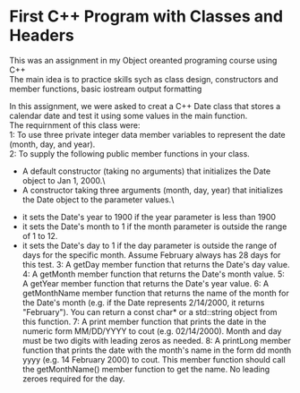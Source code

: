 # First C++ Program with Classes and Headers

This was an assignment in my Object oreanted programing course using C++\
The main idea is to practice skills sych as  class design, constructors and member functions, basic iostream output formatting 

In this assignment, we were asked to creat a C++ Date class that stores a calendar date and test it using some values in the main function.\
The requirnment of this class were: \
1: To use three private integer data member variables to represent the date (month, day, and year).\
2: To supply the following public member functions in your class.
- A default constructor (taking no arguments) that initializes the Date object  to Jan 1, 2000.\
- A constructor taking three arguments (month, day, year) that initializes the Date object to the parameter values.\
* it sets the Date's year to 1900 if the year parameter is less than 1900
* it sets the Date's month to 1 if the month parameter is outside the range of 1 to 12.
* it sets the Date's day to 1 if the day parameter is outside the range of days for the specific month. Assume February always has 28 days for this test.
3: A getDay member function that returns the Date's day value.
4: A getMonth member function that returns the Date's month value.
5: A getYear member function that returns the Date's year value.
6: A getMonthName member function that returns the name of the month for the Date's month (e.g. if the Date represents 2/14/2000, it returns "February").  You can return a const char* or a std::string object from this function.
7: A print member function that prints the date in the numeric form MM/DD/YYYY to cout (e.g. 02/14/2000). Month and day must be two digits with leading zeros as needed.
8: A printLong member function that prints the date with the month's name in the form dd month yyyy (e.g. 14 February 2000) to cout. This member function should call the getMonthName() member function to get the name.  No leading zeroes required for the day.
